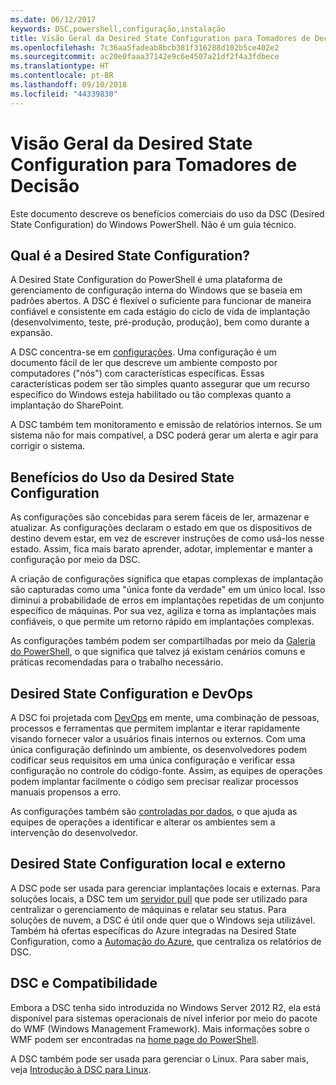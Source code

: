```yaml
---
ms.date: 06/12/2017
keywords: DSC,powershell,configuração,instalação
title: Visão Geral da Desired State Configuration para Tomadores de Decisão
ms.openlocfilehash: 7c36aa5fadeab8bcb381f316288d102b5ce402e2
ms.sourcegitcommit: ac20e0faaa37142e9c6e4507a21df2f4a3fdbece
ms.translationtype: HT
ms.contentlocale: pt-BR
ms.lasthandoff: 09/10/2018
ms.locfileid: "44339830"
---
```

# <a name="desired-state-configuration-overview-for-decision-makers"></a>Visão Geral da Desired State Configuration para Tomadores de Decisão

Este documento descreve os benefícios comerciais do uso da DSC (Desired State Configuration) do Windows PowerShell. Não é um guia técnico.

## <a name="what-is-desired-state-configuration"></a>Qual é a Desired State Configuration?

A Desired State Configuration do PowerShell é uma plataforma de gerenciamento de configuração interna do Windows que se baseia em padrões abertos. A DSC é flexível o suficiente para funcionar de maneira confiável e consistente em cada estágio do ciclo de vida de implantação (desenvolvimento, teste, pré-produção, produção), bem como durante a expansão.

A DSC concentra-se em [configurações](configurations.md).
Uma configuração é um documento fácil de ler que descreve um ambiente composto por computadores ("nós") com características específicas.
Essas características podem ser tão simples quanto assegurar que um recurso específico do Windows esteja habilitado ou tão complexas quanto a implantação do SharePoint.

A DSC também tem monitoramento e emissão de relatórios internos.
Se um sistema não for mais compatível, a DSC poderá gerar um alerta e agir para corrigir o sistema.

## <a name="benefits-of-using-desired-state-configuration"></a>Benefícios do Uso da Desired State Configuration

As configurações são concebidas para serem fáceis de ler, armazenar e atualizar.
As configurações declaram o estado em que os dispositivos de destino devem estar, em vez de escrever instruções de como usá-los nesse estado.
Assim, fica mais barato aprender, adotar, implementar e manter a configuração por meio da DSC.

A criação de configurações significa que etapas complexas de implantação são capturadas como uma "única fonte da verdade" em um único local.
Isso diminui a probabilidade de erros em implantações repetidas de um conjunto específico de máquinas.
Por sua vez, agiliza e torna as implantações mais confiáveis, o que permite um retorno rápido em implantações complexas.

As configurações também podem ser compartilhadas por meio da [Galeria do PowerShell](https://powershellgallery.com), o que significa que talvez já existam cenários comuns e práticas recomendadas para o trabalho necessário.


## <a name="desired-state-configuration-and-devops"></a>Desired State Configuration e DevOps

A DSC foi projetada com [DevOps](http://blogs.technet.com/b/ashleymcglone/archive/2015/11/20/devops-for-n00bs-ie-windows-people.aspx) em mente, uma combinação de pessoas, processos e ferramentas que permitem implantar e iterar rapidamente visando fornecer valor a usuários finais internos ou externos.
Com uma única configuração definindo um ambiente, os desenvolvedores podem codificar seus requisitos em uma única configuração e verificar essa configuração no controle do código-fonte. Assim, as equipes de operações podem implantar facilmente o código sem precisar realizar processos manuais propensos a erro.

As configurações também são [controladas por dados](configData.md), o que ajuda as equipes de operações a identificar e alterar os ambientes sem a intervenção do desenvolvedor.

## <a name="desired-state-configuration-on--and-off-premises"></a>Desired State Configuration local e externo

A DSC pode ser usada para gerenciar implantações locais e externas.
Para soluções locais, a DSC tem um [servidor pull](pullServer.md) que pode ser utilizado para centralizar o gerenciamento de máquinas e relatar seu status.
Para soluções de nuvem, a DSC é útil onde quer que o Windows seja utilizável.
Também há ofertas específicas do Azure integradas na Desired State Configuration, como a [Automação do Azure](https://azure.microsoft.com/en-us/documentation/services/automation/), que centraliza os relatórios de DSC.

## <a name="dsc-and-compatibility"></a>DSC e Compatibilidade

Embora a DSC tenha sido introduzida no Windows Server 2012 R2, ela está disponível para sistemas operacionais de nível inferior por meio do pacote do WMF (Windows Management Framework).
Mais informações sobre o WMF podem ser encontradas na [home page do PowerShell](/powershell/).

A DSC também pode ser usada para gerenciar o Linux. Para saber mais, veja [Introdução à DSC para Linux](lnxGettingStarted.md).
